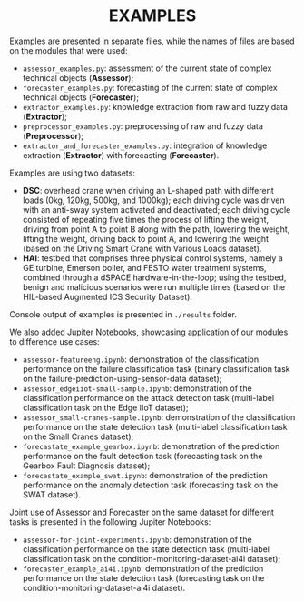 <h1 align="center">EXAMPLES</h1>

<p align="left">
Examples are presented in separate files, while the names of files are based on the modules that were used:

- ```assessor_examples.py```: assessment of the current state of complex technical objects (**Assessor**);
- ```forecaster_examples.py```: forecasting of the current state of complex technical objects (**Forecaster**);
- ```extractor_examples.py```: knowledge extraction from raw and fuzzy data (**Extractor**);
- ```preprocessor_examples.py```: preprocessing of raw and fuzzy data (**Preprocessor**);
- ```extractor_and_forecaster_examples.py```: integration of knowledge extraction (**Extractor**) with forecasting (**Forecaster**).

Examples are using two datasets:
- **DSC**: overhead crane when driving an L-shaped path with different loads (0kg, 120kg, 500kg, and 1000kg); each driving cycle was driven with an anti-sway system activated and deactivated; each driving cycle consisted of repeating five times the process of lifting the weight, driving from point A to point B along with the path, lowering the weight, lifting the weight, driving back to point A, and lowering the weight (based on the Driving Smart Crane with Various Loads dataset).
- **HAI**: testbed that comprises three physical control systems, namely a GE turbine, Emerson boiler, and FESTO water treatment systems, combined through a dSPACE hardware-in-the-loop; using the testbed, benign and malicious scenarios were run multiple times (based on the HIL-based Augmented ICS Security Dataset).

Console output of examples is presented in ```./results``` folder.

We also added Jupiter Notebooks, showcasing application of our modules to difference use cases:

- ```assessor-featureeng.ipynb```: demonstration of the classification performance on the failure classification task (binary classification task on the failure-prediction-using-sensor-data dataset);
- ```assessor_edgeiiot-small-sample.ipynb```: demonstration of the classification performance on the attack detection task (multi-label classification task on the Edge IIoT dataset);
- ```assessor_small-cranes-sample.ipynb```: demonstration of the classification performance on the state detection task (multi-label classification task on the Small Cranes dataset);
- ```forecastate_example_gearbox.ipynb```: demonstration of the prediction performance on the fault detection task (forecasting task on the Gearbox Fault Diagnosis dataset);
- ```forecastate_example_swat.ipynb```: demonstration of the prediction performance on the anomaly detection task (forecasting task on the SWAT dataset).

Joint use of Assessor and Forecaster on the same dataset for different tasks is presented in the following Jupiter Notebooks:
- ```assessor-for-joint-experiments.ipynb```: demonstration of the classification performance on the state detection task (multi-label classification task on the condition-monitoring-dataset-ai4i dataset);
- ```forecaster_example_ai4i.ipynb```: demonstration of the prediction performance on the state detection task (forecasting task on the condition-monitoring-dataset-ai4i dataset).
</p>